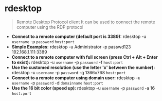 # rdesktop
> Remote Desktop Protocol client
> It can be used to connect the remote computer using the RDP protocol
- **Connect to a remote computer (default port is 3389):**
rdesktop -u `username` -p `password` `host:port`
- **Simple Examples:**
rdesktop -u Administrator -p passwd123 192.168.1.111:3389
- **Connect to a remote computer with full screen (press Ctrl + Alt + Enter to exist):**
rdesktop -u `username` -p `password` -f `host:port`
- **Use the customed resolution (use the letter 'x' between the number):**
rdesktop -u `username` -p `password` -g 1366x768 `host:port`
- **Connect to a remote computer using domain user:**
rdesktop -u `username` -p `password` -d `domainname` `host:port`
- **Use the 16 bit color (speed up):**
rdesktop -u `username` -p `password` -a 16 `host:port`
